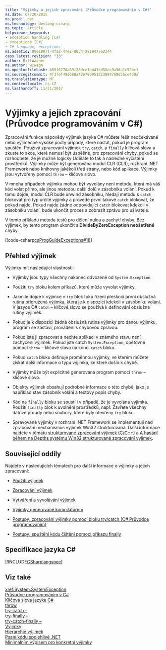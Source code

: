 ```yaml
---
title: "Výjimky a jejich zpracování (Průvodce programováním v C#)"
ms.date: 07/20/2015
ms.prod: .net
ms.technology: devlang-csharp
ms.topic: article
helpviewer_keywords:
- exception handling [C#]
- exceptions [C#]
- C# language, exceptions
ms.assetid: 0001887f-4fa2-47e2-8034-2819477e2344
caps.latest.revision: "33"
author: BillWagner
ms.author: wiwagn
ms.openlocfilehash: 458f6770a89f28dce1e441cd38ec9a56a1c58bc1
ms.sourcegitcommit: 4f3fef493080a43e70e951223894768d36ce430a
ms.translationtype: MT
ms.contentlocale: cs-CZ
ms.lasthandoff: 11/21/2017
---
```

# <a name="exceptions-and-exception-handling-c-programming-guide"></a>Výjimky a jejich zpracování (Průvodce programováním v C#)
Zpracování funkce nápovědy výjimek jazyka C# můžete řešit neočekávané nebo výjimečně vysoké počty případy, které nastat, pokud je program spuštěn. Používá zpracování výjimek `try`, `catch`, a `finally` klíčová slova a zkuste to akce, které nemusí být úspěšné, pro zpracování chyby, pokud se rozhodnete, že je možné logicky Uděláte to tak a následně vyčištění prostředků. Výjimky může být generována modul CLR (CLR), rozhraní .NET Framework nebo knihovny jakékoli třetí strany, nebo kód aplikace. Výjimky jsou vytvořeny pomocí `throw` – klíčové slovo.  
  
 V mnoha případech výjimku mohou být vyvolány není metodu, která má váš kód volat přímo, ale jinou metodou další dolů v zásobníku volání. Pokud k tomu dojde, modul CLR bude unwind zásobníku, hledají metodu s `catch` blokovat pro typ určité výjimky a provede první takové `catch` blokovat, že pokud najde. Pokud najde žádné odpovídající `catch` blokovat kdekoli v zásobníku volání, bude ukončit proces a zobrazit zprávu pro uživatele.  
  
 V tomto příkladu metoda testů pro dělení nulou a zachytí chyby. Bez výjimek, by tento program ukončit s **DivideByZeroException neošetřené** chyby.  
  
 [!code-csharp[csProgGuideExceptions#18](../../../csharp/programming-guide/exceptions/codesnippet/CSharp/exceptions-and-exception-handling_1.cs)]  
  
## <a name="exceptions-overview"></a>Přehled výjimek  
 Výjimky mít následující vlastnosti:  
  
-   Výjimky jsou typy všechny nakonec odvozené od `System.Exception`.  
  
-   Použití `try` bloku kolem příkazů, které může vyvolat výjimky.  
  
-   Jakmile dojde k výjimce v `try` blok toku řízení přeskočí první obslužná rutina přidružená výjimka, která je k dispozici kdekoli v zásobníku volání. V jazyce C# `catch` – klíčové slovo se používá k definování obslužné rutiny výjimek.  
  
-   Pokud je k dispozici žádná obslužná rutina výjimky pro danou výjimku, program se zastaví, provádění s chybovou zprávou.  
  
-   Pokud jste ji zpracovat a nechte aplikaci v známého stavu není zachycení výjimek. Pokud jste catch `System.Exception`, opětovné pomocí `throw` – klíčové slovo na konci `catch` bloku.  
  
-   Pokud `catch` bloku definuje proměnnou výjimky, ve kterém můžete získat další informace o typu výjimka, ke které došlo k chybě.  
  
-   Výjimky může být explicitně generována program pomocí `throw` – klíčové slovo.  
  
-   Objekty výjimek obsahují podrobné informace o této chybě, jako je například stav zásobník volání a textový popis chyby.  
  
-   Kód na `finally` bloku se spustí i v případě, že je vyvolána výjimka. Použití `finally` blok k uvolnění prostředků, např. Zavřete všechny datové proudy nebo soubory, které byly otevřeny `try` bloku.  
  
-   Spravované výjimky v rozhraní .NET Framework se implementují nad zpracování mechanismus výjimek Win32 strukturovaná. Další informace najdete v tématu [strukturované zpracování výjimek (C/C++)](/cpp/cpp/structured-exception-handling-c-cpp) a [A havárií během na Depths systému Win32 strukturované zpracování výjimek](http://go.microsoft.com/fwlink/?LinkId=119654).  
  
## <a name="related-sections"></a>Související oddíly  
 Najdete v následujících tématech pro další informace o výjimky a jejich zpracování:  
  
-   [Použití výjimek](../../../csharp/programming-guide/exceptions/using-exceptions.md)  
  
-   [Zpracování výjimek](../../../csharp/programming-guide/exceptions/exception-handling.md)  
  
-   [Vytváření a vyvolávání výjimek](../../../csharp/programming-guide/exceptions/creating-and-throwing-exceptions.md)  
  
-   [Výjimky generované kompilátorem](../../../csharp/programming-guide/exceptions/compiler-generated-exceptions.md)  
  
-   [Postupy: zpracování výjimky pomocí bloku try/catch (C# Průvodce programováním)](../../../csharp/programming-guide/exceptions/how-to-handle-an-exception-using-try-catch.md)  
  
-   [Postupy: spuštění kódu čištění pomocí příkazu finally](../../../csharp/programming-guide/exceptions/how-to-execute-cleanup-code-using-finally.md)  
  
## <a name="c-language-specification"></a>Specifikace jazyka C#  
 [!INCLUDE[CSharplangspec](~/includes/csharplangspec-md.md)]  
  
## <a name="see-also"></a>Viz také  
 <xref:System.SystemException>  
 [Průvodce programováním v C#](../../../csharp/programming-guide/index.md)  
 [Klíčová slova jazyka C#](../../../csharp/language-reference/keywords/index.md)  
 [throw](../../../csharp/language-reference/keywords/throw.md)  
 [try-catch –](../../../csharp/language-reference/keywords/try-catch.md)  
 [try-finally –](../../../csharp/language-reference/keywords/try-finally.md)  
 [try-catch-finally –](../../../csharp/language-reference/keywords/try-catch-finally.md)  
 [Výjimky](../../../standard/exceptions/index.md)  
 [Hierarchie výjimek](http://msdn.microsoft.com/library/f7d68675-be06-40fb-a555-05f0c5a6f66b)  
 [Psaní kódu spolehlivé .NET](http://go.microsoft.com/fwlink/?LinkId=112400)  
 [Minimálním výpisem pro konkrétní výjimky](http://go.microsoft.com/fwlink/?LinkId=112408)
